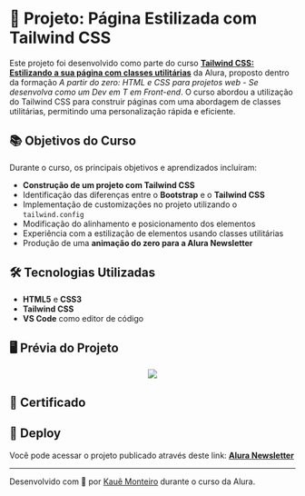 # 📄 Projeto: Página Estilizada com Tailwind CSS

Este projeto foi desenvolvido como parte do curso [**Tailwind CSS: Estilizando a sua página com classes utilitárias**](https://www.alura.com.br/course/tailwind-css-estilizando-pagina-classes-utilitarias) da Alura, proposto dentro da formação _A partir do zero: HTML e CSS para projetos web - Se desenvolva como um Dev em T em Front-end_. O curso abordou a utilização do Tailwind CSS para construir páginas com uma abordagem de classes utilitárias, permitindo uma personalização rápida e eficiente.

## 📚 Objetivos do Curso

Durante o curso, os principais objetivos e aprendizados incluíram:

- **Construção de um projeto com Tailwind CSS**
- Identificação das diferenças entre o **Bootstrap** e o **Tailwind CSS**
- Implementação de customizações no projeto utilizando o `tailwind.config`
- Modificação do alinhamento e posicionamento dos elementos
- Experiência com a estilização de elementos usando classes utilitárias
- Produção de uma **animação do zero para a Alura Newsletter**

## 🛠️ Tecnologias Utilizadas

- **HTML5** e **CSS3**
- **Tailwind CSS**
- **VS Code** como editor de código

## 🖥️ Prévia do Projeto

<div align="center">
  <a href="">
    <img src="https://github.com/user-attachments/assets/012d28a7-13c5-4ea3-8626-df857ce2e87c" />
  </a>
</div>

## 📜 Certificado



## 🚀 Deploy

Você pode acessar o projeto publicado através deste link: [**Alura Newsletter**](https://seu-link-aqui.com)

---

Desenvolvido com 💙 por [Kauê Monteiro](https://github.com/kauemonteiro09) durante o curso da Alura.
